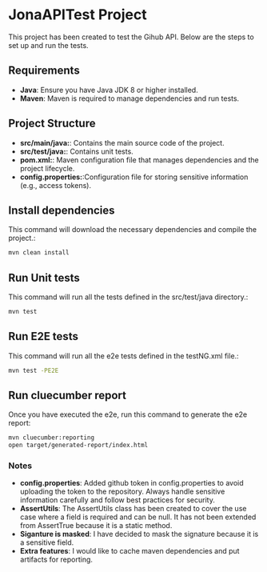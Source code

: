 # JonaAPITest Project

This project has been created to test the Gihub API. Below are the steps to set up and run the tests.

## Requirements

- **Java**: Ensure you have Java JDK 8 or higher installed.
- **Maven**: Maven is required to manage dependencies and run tests.


## Project Structure

- **src/main/java:**: Contains the main source code of the project.
- **src/test/java:**: Contains unit tests.
- **pom.xml:**: Maven configuration file that manages dependencies and the project lifecycle.
- **config.properties:**:Configuration file for storing sensitive information (e.g., access tokens).


## Install dependencies
This command will download the necessary dependencies and compile the project.:
```bash
mvn clean install
```
## Run Unit tests
This command will run all the tests defined in the src/test/java directory.:
```bash
mvn test
```

## Run E2E tests
This command will run all the e2e tests defined in the testNG.xml file.:
```bash
mvn test -PE2E
```

## Run cluecumber report
Once you have executed the e2e, run this command to generate the e2e report:
```bash
mvn cluecumber:reporting
open target/generated-report/index.html
```

### Notes
- **config.properties**: Added github token in config.properties to avoid uploading the token to the repository. Always handle sensitive information carefully and follow best practices for security.
- **AssertUtils**: The AssertUtils class has been created to cover the use case where a field is required and can be null. It has not been extended from AssertTrue because it is a static method.
- **Siganture is masked**: I have decided to mask the signature because it is a sensitive field.
- **Extra features**: I would like to cache maven dependencies and put artifacts for reporting.


